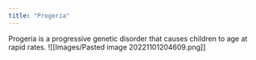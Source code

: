 ```yaml
---
title: "Progeria"
---
```

Progeria is a progressive genetic disorder that causes children to age at rapid rates. 
![[Images/Pasted image 20221101204609.png]]